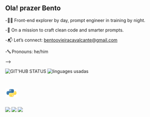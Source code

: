## Ola! prazer Bento

-👨‍💻 Front-end explorer by day, prompt engineer in training by night.

-🚀 On a mission to craft clean code and smarter prompts.

-📬 Let’s connect: bentoovieiracavalcante@gmail.com

-🔤 Pronouns: he/him
 
-->

  ![GIT'HUB STATUS](https://github-readme-stats.vercel.app/api?username=bentinlas&show_icons=true)
  ![linguages usadas](https://github-readme-stats.vercel.app/api/top-langs/?username=bentinlas&layout=compact&theme=bluey_navy)
  
  ##
  <div style="display: inline_block"><br>
  <img align="center" alt="Rafa-Python" height="30" width="40" src="https://raw.githubusercontent.com/devicons/devicon/master/icons/python/python-original.svg">
</div>

##

<div> 
  <a href="https://instagram.com/bentoo.vieira/" target="_blank"><img src="https://img.shields.io/badge/-Instagram-%23E4405F?style=for-the-badge&logo=instagram&logoColor=white" target="_blank"></a>
 <a href="https://discord.gg/uV2WrNQm" target="_blank"><img src="https://img.shields.io/badge/Discord-7289DA?style=for-the-badge&logo=discord&logoColor=white" target="_blank"></a> 
  <a href = "mailto:bentoovieiracavalcante@gmail.com"><img src="https://img.shields.io/badge/-Gmail-%23333?style=for-the-badge&logo=gmail&logoColor=white" target="_blank"></a>
  
</div>

##
